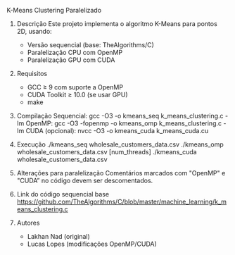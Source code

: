 K-Means Clustering Paralelizado

1. Descrição
    Este projeto implementa o algoritmo K-Means para pontos 2D, usando:
    - Versão sequencial (base: TheAlgorithms/C)
    - Paralelização CPU com OpenMP
    - Paralelização GPU com CUDA

2. Requisitos
    - GCC ≥ 9 com suporte a OpenMP
    - CUDA Toolkit ≥ 10.0 (se usar GPU)
    - make

3. Compilação
    Sequencial:
        gcc -O3 -o kmeans_seq k_means_clustering.c -lm
    OpenMP:
        gcc -O3 -fopenmp -o kmeans_omp k_means_clustering.c -lm
    CUDA (opcional):
        nvcc -O3 -o kmeans_cuda k_means_cuda.cu

4. Execução
    ./kmeans_seq wholesale_customers_data.csv
    ./kmeans_omp wholesale_customers_data.csv [num_threads]
    ./kmeans_cuda wholesale_customers_data.csv

5. Alterações para paralelização
    Comentários marcados com "OpenMP" e "CUDA” no código devem ser descomentados.

6. Link do código sequencial base
    https://github.com/TheAlgorithms/C/blob/master/machine_learning/k_means_clustering.c

7. Autores
    - Lakhan Nad (original)
    - Lucas Lopes (modificações OpenMP/CUDA)